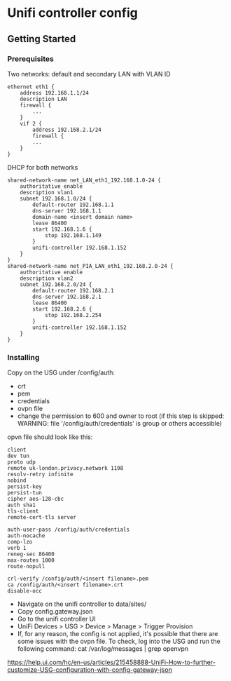 # Unifi controller config

## Getting Started

### Prerequisites

Two networks: default and secondary LAN with VLAN ID
```
ethernet eth1 {
    address 192.168.1.1/24
    description LAN
    firewall {
        ...
    }
    vif 2 {
        address 192.168.2.1/24
        firewall {
        ... 
    }
}
```

DHCP for both networks
```
shared-network-name net_LAN_eth1_192.168.1.0-24 {
    authoritative enable
    description vlan1
    subnet 192.168.1.0/24 {
        default-router 192.168.1.1
        dns-server 192.168.1.1
        domain-name <insert domain name>
        lease 86400
        start 192.168.1.6 {
            stop 192.168.1.149
        }
        unifi-controller 192.168.1.152
    }
}
shared-network-name net_PIA_LAN_eth1_192.168.2.0-24 {
    authoritative enable
    description vlan2
    subnet 192.168.2.0/24 {
        default-router 192.168.2.1
        dns-server 192.168.2.1
        lease 86400
        start 192.168.2.6 {
            stop 192.168.2.254
        }
        unifi-controller 192.168.1.152
    }
}
```

### Installing

Copy on the USG under /config/auth:
* crt
* pem
* credentials
* ovpn file
* change the permission to 600 and owner to root (if this step is skipped: WARNING: file '/config/auth/credentials' is group or others accessible)

opvn file should look like this:

```
client
dev tun
proto udp
remote uk-london.privacy.network 1198
resolv-retry infinite
nobind
persist-key
persist-tun
cipher aes-128-cbc
auth sha1
tls-client
remote-cert-tls server

auth-user-pass /config/auth/credentials
auth-nocache
comp-lzo
verb 1
reneg-sec 86400
max-routes 1000
route-nopull

crl-verify /config/auth/<insert filename>.pem
ca /config/auth/<insert filename>.crt
disable-occ
```

* Navigate on the unifi controller to data/sites/<insert siteid>
* Copy config.gateway.json
* Go to the unifi controller UI
* UniFi Devices > USG > Device > Manage > Trigger Provision
* If, for any reason, the config is not applied, it's possible that there are some issues with the ovpn file. To check, log into the USG and run the following command: cat /var/log/messages | grep openvpn

https://help.ui.com/hc/en-us/articles/215458888-UniFi-How-to-further-customize-USG-configuration-with-config-gateway-json
